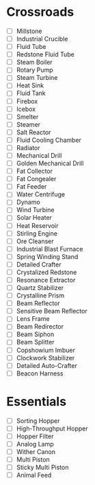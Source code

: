 
# Crossroads

- [ ] Millstone
- [ ] Industrial Crucible
- [ ] Fluid Tube
- [ ] Redstone Fluid Tube
- [ ] Steam Boiler
- [ ] Rotary Pump
- [ ] Steam Turbine
- [ ] Heat Sink
- [ ] Fluid Tank
- [ ] Firebox
- [ ] Icebox
- [ ] Smelter
- [ ] Steamer
- [ ] Salt Reactor
- [ ] Fluid Cooling Chamber
- [ ] Radiator
- [ ] Mechanical Drill
- [ ] Golden Mechanical Drill
- [ ] Fat Collector
- [ ] Fat Congealer
- [ ] Fat Feeder
- [ ] Water Centrifuge
- [ ] Dynamo
- [ ] Wind Turbine
- [ ] Solar Heater
- [ ] Heat Reservoir
- [ ] Stirling Engine
- [ ] Ore Cleanser
- [ ] Industrial Blast Furnace
- [ ] Spring Winding Stand
- [ ] Detailed Crafter
- [ ] Crystalized Redstone
- [ ] Resonance Extractor
- [ ] Quartz Stabilizer
- [ ] Crystalline Prism
- [ ] Beam Reflector
- [ ] Sensitive Beam Reflector
- [ ] Lens Frame
- [ ] Beam Redirector
- [ ] Beam Siphon
- [ ] Beam Splitter
- [ ] Copshowium Imbuer
- [ ] Clockwork Stabilizer
- [ ] Detailed Auto-Crafter
- [ ] Beacon Harness

# Essentials

- [ ] Sorting Hopper
- [ ] High-Throughput Hopper
- [ ] Hopper Filter
- [ ] Analog Lamp
- [ ] Wither Canon
- [ ] Multi Piston
- [ ] Sticky Multi Piston
- [ ] Animal Feed